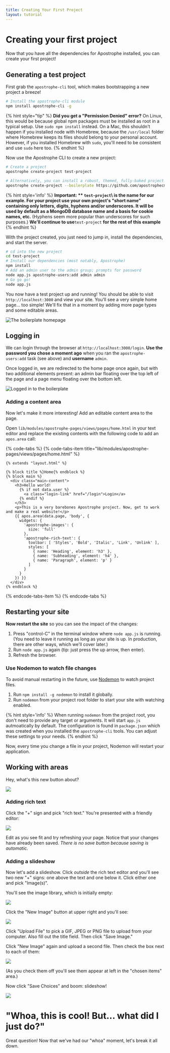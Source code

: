 ```yaml
---
title: Creating Your First Project
layout: tutorial
---
```


# Creating your first project

Now that you have all the dependencies for Apostrophe installed,  you can create your first project!

## Generating a test project

First grab the `apostrophe-cli` tool, which makes bootstrapping a new project a breeze!

```bash
# Install the apostrophe-cli module
npm install apostrophe-cli -g
```

{% hint style="tip" %}
**Did you get a "Permission Denied" error?** On Linux, this would be because global npm packages must be installed as root in a typical setup. Use `sudo npm install` instead. On a Mac, this shouldn't happen if you installed node with Homebrew, because the `/usr/local` folder where Homebrew keeps its files should belong to your personal account. However, if you installed Homebrew with `sudo`, you'll need to be consistent and use `sudo` here too.
{% endhint %}


Now use the Apostrophe CLI to create a new project:

```bash
# Create a project
apostrophe create-project test-project

# Alternatively, you can install a robust, themed, fully-baked project with
apostrophe create-project --boilerplate https://github.com/apostrophecms/apostrophe-open-museum test-project
```

{% hint style='info' %}
**Important: ** `test-project`\ is the name for our example. For your project use your own project's "short name" containing only letters, digits, hyphens and/or underscores. It will be used by default as a MongoDB database name and a basis for cookie names, etc.** \(Hyphens seem more popular than underscores for such purposes.\) **We'll continue to use**`test-project` **for the rest of this example**
{% endhint %}

With the project created, you just need to jump in, install the dependencies, and start the server.

```bash
# cd into the new project
cd test-project
# Install our dependencies (most notably, Apostrophe)
npm install
# Add an admin user to the admin group; prompts for password
node app.js apostrophe-users:add admin admin
# Go go go!
node app.js
```

You now have a test project up and running! You should be able to visit `http://localhost:3000` and view your site. You'll see a very simple home page... too simple! We'll fix that in a moment by adding more page types and some editable areas.

![The boilerplate homepage](../../.gitbook/assets/boilerplate_loggedout.png)

## Logging in

We can login through the browser at `http://localhost:3000/login`. **Use the password you chose a moment ago** when you ran the `apostrophe-users:add` task \(see above\) and **username** `admin`.

Once logged in, we are redirected to the home page once again, but with two additional elements present: an admin bar floating over the top left of the page and a page menu floating over the bottom left.

![Logged in to the boilerplate](../../.gitbook/assets/boilerplate_loggedin.png)

### Adding a content area

Now let's make it more interesting! Add an editable content area to the page.

Open `lib/modules/apostrophe-pages/views/pages/home.html` in your text editor and replace the existing contents with the following code to add an `apos.area` call:

{% code-tabs %}
{% code-tabs-item title="lib/modules/apostrophe-pages/views/pages/home.html" %}
```markup
{% extends "layout.html" %}

{% block title %}Home{% endblock %}
{% block main %}
  <div class="main-content">
    <h3>Hello world!
      {% if not data.user %}
        <a class="login-link" href="/login">Login</a>
      {% endif %}
    </h3>
    <p>This is a very barebones Apostrophe project. Now, get to work and make a real website!</p>
    {{ apos.area(data.page, 'body', {
      widgets: {
        'apostrophe-images': {
          size: 'full'
        },
        'apostrophe-rich-text': {
          toolbar: [ 'Styles', 'Bold', 'Italic', 'Link', 'Unlink' ],
          styles: [
            { name: 'Heading', element: 'h3' },
            { name: 'Subheading', element: 'h4' },
            { name: 'Paragraph', element: 'p' }
          ]
        }
      }
    }) }}
  </div>
{% endblock %}
```
{% endcode-tabs-item %}
{% endcode-tabs %}

## Restarting your site

**Now restart the site** so you can see the impact of the changes:

1. Press "control-C" in the terminal window where `node app.js` is running. \(You need to leave it running as long as your site is up. In production, there are other ways, which we'll cover later.\)
2. Run `node app.js` again \(tip: just press the up arrow, then enter\).
3. Refresh the browser.

### Use Nodemon to watch file changes

To avoid manual restarting in the future, use [Nodemon](https://nodemon.io) to watch project files.

1. Run `npm install -g nodemon` to install it globally.
2. Run `nodemon` from your project root folder to start your site with watching enabled.

{% hint style='info' %}
When running `nodemon` from the project root, you don't need to provide any target or arguments. It will start `app.js` autmoatically by default. The configuration is found in `package.json` which was created when you installed the `apostrophe-cli` tools. You can adjust these settings to your needs.
{% endhint %}

Now, every time you change a file in your project, Nodemon will restart your application.

## Working with areas

Hey, what's this new button about?

![](../../.gitbook/assets/tutorial-plus-button.png)

### Adding rich text

Click the "+" sign and pick "rich text." You're presented with a friendly editor:

![](../../.gitbook/assets/tutorial-rich-text-editor.png)

Edit as you see fit and try refreshing your page. Notice that your changes have already been saved. _There is no save button because saving is automatic._

### Adding a slideshow

Now let's add a slideshow. Click _outside_ the rich text editor and you'll see two new "+" signs: one above the text and one below it. Click either one and pick "Image\(s\)".

You'll see the image library, which is initially empty:

![](../../.gitbook/assets/tutorial-images-library.png)

Click the "New Image" button at upper right and you'll see:

![](../../.gitbook/assets/tutorial-new-image.png)

Click "Upload File" to pick a GIF, JPEG or PNG file to upload from your computer. Also fill out the title field. Then click "Save Image."

Click "New Image" again and upload a second file. Then check the box next to each of them:

![](../../.gitbook/assets/tutorial-select-images.png)

\(As you check them off you'll see them appear at left in the "chosen items" area.\)

Now click "Save Choices" and boom: slideshow!

![](../../.gitbook/assets/tutorial-slideshow.gif)

# "Whoa, this is cool! But... what did I just do?"

Great question! Now that we've had our "whoa" moment, let's break it all down.

